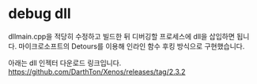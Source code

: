 # debug dll
dllmain.cpp을 적당히 수정하고 빌드한 뒤 디버깅할 프로세스에 dll을 삽입하면 됩니다.
마이크로소프트의 Detours를 이용해 인라인 함수 후킹 방식으로 구현했습니다.

아래는 dll 인젝터 다운로드 링크입니다.
https://github.com/DarthTon/Xenos/releases/tag/2.3.2